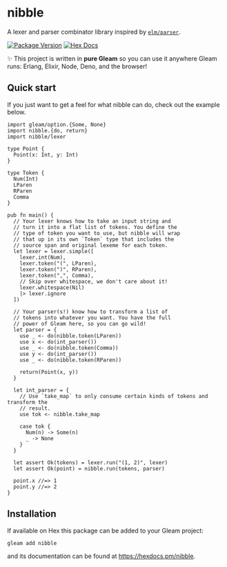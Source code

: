 # nibble

A lexer and parser combinator library inspired by [`elm/parser`](https://github.com/elm/parser).

[![Package Version](https://img.shields.io/hexpm/v/nibble)](https://hex.pm/packages/nibble)
[![Hex Docs](https://img.shields.io/badge/hex-docs-ffaff3)](https://hexdocs.pm/nibble/)

✨ This project is written in **pure Gleam** so you can use it anywhere Gleam
runs: Erlang, Elixir, Node, Deno, and the browser!

## Quick start

If you just want to get a feel for what nibble can do, check out the example
below.

```gleam
import gleam/option.{Some, None}
import nibble.{do, return}
import nibble/lexer

type Point {
  Point(x: Int, y: Int)
}

type Token {
  Num(Int)
  LParen
  RParen
  Comma
}

pub fn main() {
  // Your lexer knows how to take an input string and
  // turn it into a flat list of tokens. You define the
  // type of token you want to use, but nibble will wrap
  // that up in its own `Token` type that includes the
  // source span and original lexeme for each token.
  let lexer = lexer.simple([
    lexer.int(Num),
    lexer.token("(", LParen),
    lexer.token(")", RParen),
    lexer.token(",", Comma),
    // Skip over whitespace, we don't care about it!
    lexer.whitespace(Nil)
    |> lexer.ignore
  ])

  // Your parser(s!) know how to transform a list of
  // tokens into whatever you want. You have the full
  // power of Gleam here, so you can go wild!
  let parser = {
    use _ <- do(nibble.token(LParen))
    use x <- do(int_parser())
    use _ <- do(nibble.token(Comma))
    use y <- do(int_parser())
    use _ <- do(nibble.token(RParen))

    return(Point(x, y))
  }

  let int_parser = {
    // Use `take_map` to only consume certain kinds of tokens and transform the
    // result.
    use tok <- nibble.take_map

    case tok {
      Num(n) -> Some(n)
      _ -> None
    }
  }

  let assert Ok(tokens) = lexer.run("(1, 2)", lexer)
  let assert Ok(point) = nibble.run(tokens, parser)

  point.x //=> 1
  point.y //=> 2
}
```

## Installation

If available on Hex this package can be added to your Gleam project:

```sh
gleam add nibble
```

and its documentation can be found at <https://hexdocs.pm/nibble>.
